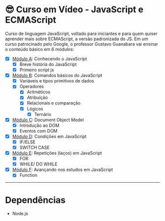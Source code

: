 # 😎 Curso em Vídeo - JavaScript e ECMAScript

Curso de linguagem JavaScript, voltado para iniciantes e para quem quiser aprender mais sobre ECMAScript, a versão padronizada do JS. Em um curso patrocinado pelo Google, o professor Gustavo Guanabara vai ensinar o conteúdo básico em 6 módulos:

- [x] [Módulo A](https://github.com/gabihoffmann/javascript-learn/tree/master/aulas-cursoemvideo/modulo%20A): Conhecendo o JavaScript
    - [x] Breve história do JavaScript
    - [x] Primeiro script js 
- [x] [Módulo B](https://github.com/gabihoffmann/javascript-learn/tree/master/aulas-cursoemvideo/modulo%20B): Comandos básicos do JavaScript
    - [x] Variáveis e tipos primitivos de dados
    - [x] Operadores
        - [x] Aritméticos
        - [x] Atribuição
        - [x] Relacionais e comparação
        - [x] Lógicos
            - [x] Ternário 
- [x] [Módulo C](https://github.com/gabihoffmann/javascript-learn/tree/master/aulas-cursoemvideo/modulo%20C): Document Object Model
    - [x] Introdução ao DOM
    - [x] Eventos com DOM
- [x] [Módulo D](https://github.com/gabihoffmann/javascript-learn/tree/master/aulas-cursoemvideo/modulo%20D): Condições em JavaScript
    - [x] IF/ELSE
    - [x] SWITCH CASE
- [x] [Módulo E](https://github.com/gabihoffmann/javascript-learn/tree/master/aulas-cursoemvideo/modulo%20E): Repetições (laços) em JavaScript
    - [x] FOR
    - [x] WHILE/ DO WHILE
- [x] [Módulo F](https://github.com/gabihoffmann/javascript-learn/tree/master/aulas-cursoemvideo/modulo%20F): Avançando nos estudos em JavaScript
    - [x] Function

---
# Dependências

- Node.js